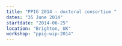 ```yaml
---
title: "PPIG 2014 - doctoral consortium "
dates: "35 June 2014"
startdate: "2014-06-25"
location: "Brighton, UK"
workshop: "ppig-wip-2014"
---
```

